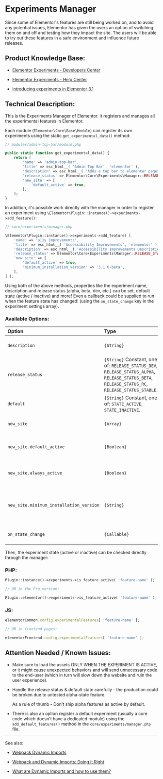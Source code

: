 # Experiments Manager

Since some of Elementor's features are still being worked on, and to avoid any potential issues,
Elementor has given the users an option of switching them on and off and testing how they impact the site.
The users will be able to try out these features in a safe environment and influence future releases.

## Product Knowledge Base:

- [Elementor Experiments - Developers Center](https://developers.elementor.com/elementor-experiments/)


- [Elementor Experiments - Help Center](https://elementor.com/help/features/experiments/)


- [Introducing experiments in Elementor 3.1](https://elementor.com/blog/introducing-elementor-3-1/)


## Technical Description:

This is the Experiments Manager of Elementor. It registers and manages all the experimental features in Elementor.

Each module (`Elementor\Core\Base\Module`) can register its own experiments using the static `get_experimental_data()` method:

```PHP
// modules/admin-top-bar/module.php

public static function get_experimental_data() {
	return [
		'name' => 'admin-top-bar',
		'title' => esc_html__( 'Admin Top Bar', 'elementor' ),
		'description' => esc_html__( 'Adds a top bar to elementor pages in admin area.', 'elementor' ),
		'release_status' => Elementor\Core\Experiments\Manager::RELEASE_STATUS_BETA,
		'new_site' => [
			'default_active' => true,
		],
	];
}
```

In addition, it's possible work directly with the manager in order to register an experiment using `\Elementor\Plugin::instance()->experiments->add_feature()`:

```PHP
// core/experiments/manager.php

\Elementor\Plugin::instance()->experiments->add_feature( [
	'name' => 'a11y_improvements',
	'title' => esc_html__( 'Accessibility Improvements', 'elementor' ),
	'description' => esc_html__( 'Accessibility Improvements Description', 'elementor' ),
	'release_status' => Elementor\Core\Experiments\Manager::RELEASE_STATUS_BETA,
	'new_site' => [
		'default_active' => true,
		'minimum_installation_version' => '3.1.0-beta',
	],
] );
```

Using both of the above methods, properties like the experiment name, description and release status (alpha, beta, dev, etc.) can be set,
default state (active / inactive) and more! Even a callback could be supplied to run when the feature state has changed! 
(using the `on_state_change` key in the experiment settings array).

### Available Options:
| Option                              		| Type																																						| Default					| Description
| :-----------------------------------------| :---------------------------------------------------------------------------------------------------------------------------------------------------------| :-------------------------| :-------------  
| `description`                       		| `{String}`																																				| `''`						| Description that will be shown in the admin panel.
| `release_status`                    		| `{String}` Constant, one of: `RELEASE_STATUS_DEV`, `RELEASE_STATUS_ALPHA`, `RELEASE_STATUS_BETA`, `RELEASE_STATUS_RC`, `RELEASE_STATUS_STABLE`.			| `RELEASE_STATUS_ALPHA`	| Experiment release status.
| `default`                    		  		| `{String}` Constant, one of: `STATE_ACTIVE`, `STATE_INACTIVE`.																							| `STATE_INACTIVE`			| Default state (active/inactive). 
| `new_site`                    	  		| `{Array}`																																					| 							| Experiment settings for new sites.
| `new_site.default_active`			  		| `{Boolean}`																																				| `false`					| Whether the experiment is active by default.
| `new_site.always_active`			  		| `{Boolean}`																																				| `false`					| Whether the experiment is active and the state immutable.
| `new_site.minimum_installation_version`	| `{String}`																																				| `null`					| Minimum version to determine if the current installation is a new one. 
| `on_state_change`							| `{Callable}`																																				| `null`					| A callback that runs on each state change. 

Then, the experiment state (active or inactive) can be checked directly through the manager:

### PHP:
```php
Plugin::instance()->experiments->is_feature_active( 'feature-name' );

// OR in the Pro version:

Plugin::elementor()->experiments->is_feature_active( 'feature-name' );
```

### JS:
```js
elementorCommon.config.experimentalFeatures[ 'feature-name' ];

// OR in frontend pages:

elementorFrontend.config.experimentalFeatures[ 'feature-name' ];
```


## Attention Needed / Known Issues:

- Make sure to load the assets ONLY WHEN THE EXPERIMENT IS ACTIVE, or it might cause unexpected behaviors and will send
  unnecessary code to the end-user (which in turn will slow down the website and ruin the user experience).
  

- Handle the release status & default state carefully - the production could be broken due to untested alpha-state feature.

  As a rule of thumb - Don't ship alpha features as active by default. 


- There is also an option register a default experiment (usually a core code which doesn't have a dedicated module) using the
  `add_default_features()` method in the `core/experiments/manager.php` file.


___

See also:

- [Webpack Dynamic Imports](https://webpack.js.org/guides/code-splitting/#dynamic-imports)
  

- [Webpack and Dynamic Imports: Doing it Right](https://medium.com/front-end-weekly/webpack-and-dynamic-imports-doing-it-right-72549ff49234)


- [What are Dynamic Imports and how to use them?](https://www.initialyze.com/blog/2020/11/what-are-dynamic-imports-and-how-to-use-them/)
